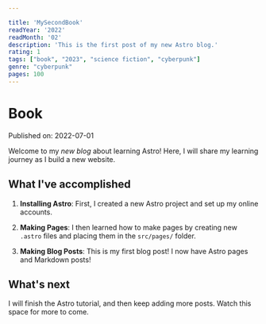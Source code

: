 ```yaml
---

title: 'MySecondBook'
readYear: '2022'
readMonth: '02'
description: 'This is the first post of my new Astro blog.'
rating: 1
tags: ["book", "2023", "science fiction", "cyberpunk"]
genre: "cyberpunk"
pages: 100
---
```

# Book

Published on: 2022-07-01

Welcome to my _new blog_ about learning Astro! Here, I will share my learning journey as I build a new website.

## What I've accomplished

1. **Installing Astro**: First, I created a new Astro project and set up my online accounts.

2. **Making Pages**: I then learned how to make pages by creating new `.astro` files and placing them in the `src/pages/` folder.

3. **Making Blog Posts**: This is my first blog post! I now have Astro pages and Markdown posts!

## What's next

I will finish the Astro tutorial, and then keep adding more posts. Watch this space for more to come.
